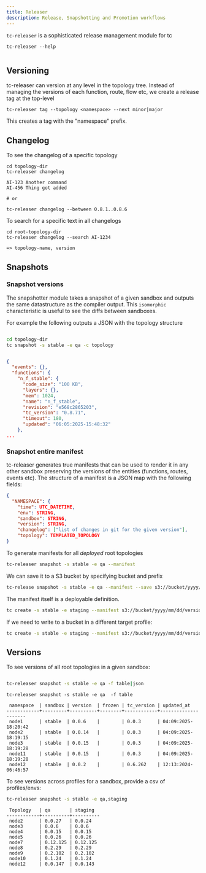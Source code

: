 ```yaml
---
title: Releaser
description: Release, Snapshotting and Promotion workflows
---
```


`tc-releaser` is a sophisticated release management module for tc


```
tc-releaser --help


```

## Versioning

tc-releaser can version at any level in the topology tree. Instead of managing the versions of each function, route, flow etc, we create a release tag at the top-level

```
tc-releaser tag --topology <namespace> --next minor|major
```

This creates a tag with the "namespace" prefix.


## Changelog

To see the changelog of a specific topology

```
cd topology-dir
tc-releaser changelog

AI-123 Another command
AI-456 Thing got added

# or

tc-releaser changelog --between 0.8.1..0.8.6
```

To search for a specific text in all changelogs

```
cd root-topology-dir
tc-releaser changelog --search AI-1234

=> topology-name, version

```

## Snapshots

### Snapshot versions

The snapshotter module takes a snapshot of a given sandbox and outputs the same datastructure as the compiler output. This `isomorphic` characteristic is useful to see the diffs between sandboxes.

For example the following outputs a JSON with the topology structure

```sh

cd topology-dir
tc snapshot -s stable -e qa -c topology
```

```json

{
  "events": {},
  "functions": {
    "n_f_stable": {
      "code_size": "100 KB",
      "layers": {},
      "mem": 1024,
      "name": "n_f_stable",
      "revision": "e568c2865203",
      "tc_version": "0.8.71",
      "timeout": 180,
      "updated": "06:05:2025-15:48:32"
    },
...
```

### Snapshot entire manifest

tc-releaser generates true manifests that can be used to render it in any other sandbox preserving the versions of the entities (functions, routes, events etc). The structure of a manifest is a JSON map with the following fields:

```json
{
  "NAMESPACE": {
    "time": UTC_DATETIME,
    "env": STRING,
    "sandbox": STRING,
    "version": STRING,
    "changelog": ["list of changes in git for the given version"],
    "topology": TEMPLATED_TOPOLOGY
}
```

To generate manifests for all _deployed_ root topologies

```sh
tc-releaser snapshot -s stable -e qa --manifest

```

We can save it to a S3 bucket by specifying bucket and prefix

```sh
tc-release snapshot -s stable -e qa --manifest --save s3://bucket/yyyy/mm/dd/version.json
```

The manifest itself is a deployable definition.

```sh
tc create -s stable -e staging --manifest s3://bucket/yyyy/mm/dd/version.json
```

If we need to write to a bucket in a different target profile:

```sh
tc create -s stable -e staging --manifest s3://bucket/yyyy/mm/dd/version.json --target-profile cicdm
```
## Versions


To see versions of all root topologies in a given sandbox:

```sh

tc-releaser snapshot -s stable -e qa -f table|json
```

```
tc-releaser snapshot -s stable -e qa  -f table
```

```pre
 namespace  | sandbox | version  | frozen | tc_version | updated_at
------------+---------+----------+--------+------------+---------------------
 node1      | stable  | 0.0.6    |        | 0.0.3      | 04:09:2025-18:20:42
 node2      | stable  | 0.0.14   |        | 0.0.3      | 04:09:2025-18:19:15
 node3      | stable  | 0.0.15   |        | 0.0.3      | 04:09:2025-18:19:28
 node11     | stable  | 0.0.15   |        | 0.0.3      | 04:09:2025-18:19:28
 node12     | stable  | 0.0.2    |        | 0.6.262    | 12:13:2024-06:46:57
```


To see versions across profiles for a sandbox, provide a csv of profiles/envs:

```sh
tc-releaser snapshot -s stable -e qa,staging
```

```
 Topology   | qa       | staging
------------+----------+----------
 node2      | 0.0.27   | 0.0.24
 node3      | 0.0.6    | 0.0.6
 node4      | 0.0.15   | 0.0.15
 node5      | 0.0.26   | 0.0.26
 node7      | 0.12.125 | 0.12.125
 node8      | 0.2.29   | 0.2.29
 node9      | 0.2.102  | 0.2.102
 node10     | 0.1.24   | 0.1.24
 node12     | 0.0.147  | 0.0.143
```
